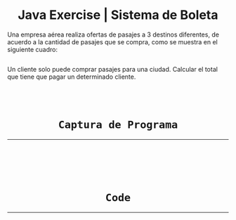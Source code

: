 <h1 style="text-align:center;">Java Exercise | Sistema de Boleta</h1>

<p>Una empresa aérea realiza ofertas de pasajes a 3 destinos diferentes, de acuerdo a la cantidad de pasajes que se compra, como se muestra en el siguiente cuadro:</p>

<div style="text-align:center;" >
    <img  src="https://imgur.com/t8V5oOw.png" alt="">
</div>


<p>Un cliente solo puede comprar pasajes para una ciudad. Calcular el total que tiene que pagar un determinado cliente.</p>
<br><br>
<h1 style="text-align:center;"><code>Captura de Programa</code></h1>

___
<br>
<div style="text-align:center;" >
    <img src="https://imgur.com/b5yiCLY.png" alt="">
</div>

<br><br>

<h1 style="text-align:center;"><code>Code</code></h1>

___
<img src="https://imgur.com/y78PuBO.png" alt="">